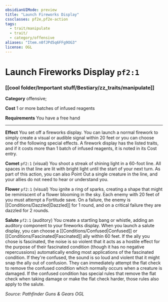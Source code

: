 ```yaml
---
obsidianUIMode: preview
title: "Launch Fireworks Display"
cssclasses: pf2e,pf2e-action
tags:
  - trait/manipulate
  - trait/
  - category/offensive
aliases: "Item.n0fJPd5q6FFg9OG3"
license: OGL
---
```

# Launch Fireworks Display `pf2:1`

### [[cool folder/Important stuff/Bestiary/zz_traits/manipulate]]

**Category** offensive; 




**Cost** 1 or more batches of infused reagents

**Requirements** You have a free hand

* * *

**Effect** You set off a fireworks display. You can launch a normal firework to simply create a visual or audible signal within 20 feet or you can choose one of the following special effects. A firework display has the listed traits, and if it costs more than 1 batch of infused reagents, it is noted in its Cost entry.

**Comet** `pf2:1` (visual) You shoot a streak of shining light in a 60-foot line. All spaces in that line are lit with bright light until the start of your next turn. As part of this action, you can also Point Out a single creature in the line, and your allies do not need to hear or understand you.

**Flower** `pf2:1` (visual) You ignite a ring of sparks, creating a shape that might be reminiscent of a flower blooming in the sky. Each enemy with 20 feet of you must attempt a Fortitude save. On a failure, the enemy is [[Conditions/Dazzled|Dazzled]] for 1 round, and on a critical failure they are dazzled for 2 rounds.

**Salute** `pf2:1` (auditory) You create a startling bang or whistle, adding an auditory component to your fireworks display. When you launch a salute display, you can choose a [[Conditions/Confused|Confused]] or [[Conditions/Fascinated|Fascinated]] ally within 60 feet. If the ally you chose is fascinated, the noise is so violent that it acts as a hostile effect for the purpose of their fascinated condition (though it has no negative repercussions) automatically ending most applications of the fascinated condition. If they're confused, the sound is so loud and violent that it might snap the ally out of confusion. They can immediately attempt the flat check to remove the confused condition which normally occurs when a creature is damaged. If the confused condition has special rules that remove the flat check when taking damage or make the flat check harder, those rules also apply to the salute.

*Source: Pathfinder Guns & Gears*
*OGL*